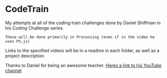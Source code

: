 # CodeTrain
My attempts at all of the coding train challenges done by Daniel Shiffman in his Coding Challenge series



``These will be done primarily in Processing (even if in the video he uses P5.js)``

Links to the specified videos will be in a readme in each folder, as well as a project description

Thanks to Daniel for being an awesome teacher.
[Heres a link to his YouTube channel](https://www.youtube.com/channel/UCvjgXvBlbQiydffZU7m1_aw "The Coding Train YouTube channel")
